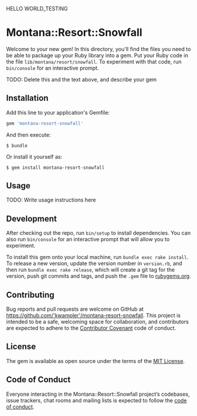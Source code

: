 HELLO WORLD_TESTING

# Montana::Resort::Snowfall

Welcome to your new gem! In this directory, you'll find the files you need to be able to package up your Ruby library into a gem. Put your Ruby code in the file `lib/montana/resort/snowfall`. To experiment with that code, run `bin/console` for an interactive prompt.

TODO: Delete this and the text above, and describe your gem

## Installation

Add this line to your application's Gemfile:

```ruby
gem 'montana-resort-snowfall'
```

And then execute:

    $ bundle

Or install it yourself as:

    $ gem install montana-resort-snowfall

## Usage

TODO: Write usage instructions here

## Development

After checking out the repo, run `bin/setup` to install dependencies. You can also run `bin/console` for an interactive prompt that will allow you to experiment.

To install this gem onto your local machine, run `bundle exec rake install`. To release a new version, update the version number in `version.rb`, and then run `bundle exec rake release`, which will create a git tag for the version, push git commits and tags, and push the `.gem` file to [rubygems.org](https://rubygems.org).

## Contributing

Bug reports and pull requests are welcome on GitHub at https://github.com/'kwampler'/montana-resort-snowfall. This project is intended to be a safe, welcoming space for collaboration, and contributors are expected to adhere to the [Contributor Covenant](http://contributor-covenant.org) code of conduct.

## License

The gem is available as open source under the terms of the [MIT License](https://opensource.org/licenses/MIT).

## Code of Conduct

Everyone interacting in the Montana::Resort::Snowfall project’s codebases, issue trackers, chat rooms and mailing lists is expected to follow the [code of conduct](https://github.com/'kwampler'/montana-resort-snowfall/blob/master/CODE_OF_CONDUCT.md).
